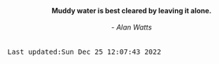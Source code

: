 
<div align="center"><b><span>Muddy water is best cleared by leaving it alone.</span></b><br><br><i> - Alan Watts</i></div>
<br><br><kbd>Last updated:Sun Dec 25 12:07:43 2022</kbd>